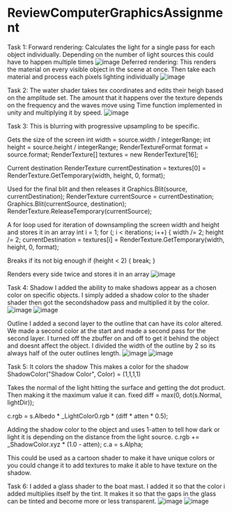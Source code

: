 # ReviewComputerGraphicsAssignment
 Task 1:
 Forward rendering: Calculates the light for a single pass for each object individually. Depending on the number of light sources this could have to happen multiple times
![image](https://user-images.githubusercontent.com/91763901/228612854-429ff5a8-5736-47bb-a6b6-0772a242e3a5.png)
Deferred rendering: This renders the material on every visible object in the scene at once. Then take each material and process each pixels lighting individually
![image](https://user-images.githubusercontent.com/91763901/228613270-6ad454a4-0c89-459d-a434-fa83bf1e72c5.png)

Task 2:
The water shader takes tex coordinates and edits their heigh based on the amplitude set. The amount that it happens over the texture depends on the frequency and the waves move using Time function implemented in unity and multiplying it by speed. 
![image](https://user-images.githubusercontent.com/91763901/228621502-d22f01cf-2445-4e8b-b2b4-538c3decfd8c.png)


Task 3:
This is blurring with progressive upsampling to be specific. 

Gets the size of the screen
int width = source.width / integerRange;
int height = source.height / integerRange;
RenderTextureFormat format = source.format;
RenderTexture[] textures = new RenderTexture[16];

Current destination
RenderTexture currentDestination = textures[0] = RenderTexture.GetTemporary(width, height, 0, format);

Used for the final blit and then releases it
Graphics.Blit(source, currentDestination);
RenderTexture currentSource = currentDestination;
Graphics.Blit(currentSource, destination);
RenderTexture.ReleaseTemporary(currentSource);

A for loop used for iteration of downsampling the screen width and height and stores it in an array
int i = 1;
for (; i < iterations; i++) {
width /= 2;
height /= 2;
currentDestination = textures[i] =
RenderTexture.GetTemporary(width, height, 0,
format);

Breaks if its not big enough
if (height < 2) {
break;
}

Renders every side twice and stores it in an array
![image](https://user-images.githubusercontent.com/91763901/228685262-4e644990-3ba5-4295-8499-f708532a0c73.png)


Task 4:
Shadow
I added the ability to make shadows appear as a chosen color on specific objects. 
I simply added a shadow color to the shader shader then got the secondshadow pass and multiplied it by the color. 
![image](https://user-images.githubusercontent.com/91763901/228713360-d2a374be-fa12-4b12-974d-c513f0ee11f4.png)
![image](https://user-images.githubusercontent.com/91763901/228713289-cb044b0d-1cde-447f-a9b7-eb6a1f859200.png)


Outline
I added a second layer to the outline that can have its color altered. 
We made a second color at the start and made a second pass for the second layer. I turned off the zbuffer on and off to get it behind the object and doesnt affect the object.
I divided the width of the outline by 2 so its always half of the outer outlines length. 
![image](https://user-images.githubusercontent.com/91763901/228713080-d4ea1cb0-ea6b-4bca-9c56-3d41526ac329.png)
![image](https://user-images.githubusercontent.com/91763901/228713231-3f2aafef-a475-47a9-9df5-cf6532242637.png)


Task 5:
It colors the shadow
This makes a color for the shadow
ShadowColor("Shadow Color", Color) = (1,1,1,1)

Takes the normal of the light hitting the surface and getting the dot product. Then making it the maximum value it can. 
fixed diff = max(0, dot(s.Normal, lightDir));


c.rgb = s.Albedo * _LightColor0.rgb * (diff * atten * 0.5);

Adding the shadow color to the object and uses 1-atten to tell how dark or light it is depending on the distance from the light source. 
c.rgb += _ShadowColor.xyz * (1.0 - atten);
c.a = s.Alpha;

This could be used as a cartoon shader to make it have unique colors or you could change it to add textures to make it able to have texture on the shadow. 

Task 6:
I added a glass shader to the boat mast. I added it so that the color i added multiplies itself by the tint. It makes it so that the gaps in the glass can be tinted and become more or less transparent. 
![image](https://user-images.githubusercontent.com/91763901/228715673-46bc2c17-139c-4d2f-9ba4-dbd423b3cd76.png)
![image](https://user-images.githubusercontent.com/91763901/228715725-26d8c156-a9b3-4fa3-9d1e-38be0082c37d.png)


